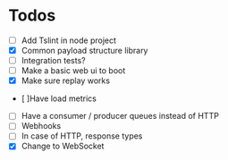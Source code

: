 # Todos
 - [ ] Add Tslint in node project
 - [x] Common payload structure library
 - [ ] Integration tests?
 - [ ] Make a basic web ui to boot
 - [x] Make sure replay works
 - [ ]Have load metrics
 - [ ] Have a consumer / producer queues instead of HTTP
 - [ ] Webhooks
 - [ ] In case of HTTP, response types
 - [x] Change to WebSocket
